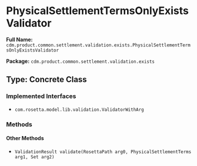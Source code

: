 # PhysicalSettlementTermsOnlyExistsValidator

**Full Name:** `cdm.product.common.settlement.validation.exists.PhysicalSettlementTermsOnlyExistsValidator`

**Package:** `cdm.product.common.settlement.validation.exists`

## Type: Concrete Class

### Implemented Interfaces

- `com.rosetta.model.lib.validation.ValidatorWithArg`

### Methods

#### Other Methods

- `ValidationResult validate(RosettaPath arg0, PhysicalSettlementTerms arg1, Set arg2)`

